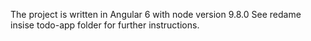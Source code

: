 The project is written in Angular 6 with node version 9.8.0
See redame insise todo-app folder for further instructions.